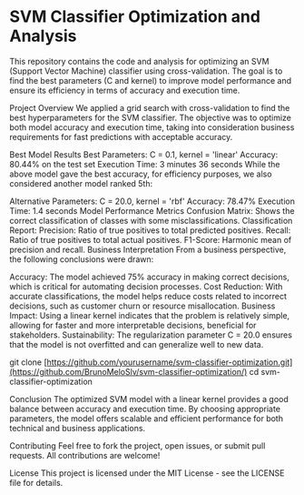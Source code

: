# SVM Classifier Optimization and Analysis

This repository contains the code and analysis for optimizing an SVM (Support Vector Machine) classifier using cross-validation. The goal is to find the best parameters (C and kernel) to improve model performance and ensure its efficiency in terms of accuracy and execution time.

Project Overview
We applied a grid search with cross-validation to find the best hyperparameters for the SVM classifier. The objective was to optimize both model accuracy and execution time, taking into consideration business requirements for fast predictions with acceptable accuracy.

Best Model Results
Best Parameters: C = 0.1, kernel = 'linear'
Accuracy: 80.44% on the test set
Execution Time: 3 minutes 36 seconds
While the above model gave the best accuracy, for efficiency purposes, we also considered another model ranked 5th:

Alternative Parameters: C = 20.0, kernel = 'rbf'
Accuracy: 78.47%
Execution Time: 1.4 seconds
Model Performance Metrics
Confusion Matrix: Shows the correct classification of classes with some misclassifications.
Classification Report:
Precision: Ratio of true positives to total predicted positives.
Recall: Ratio of true positives to total actual positives.
F1-Score: Harmonic mean of precision and recall.
Business Interpretation
From a business perspective, the following conclusions were drawn:

Accuracy: The model achieved 75% accuracy in making correct decisions, which is critical for automating decision processes.
Cost Reduction: With accurate classifications, the model helps reduce costs related to incorrect decisions, such as customer churn or resource misallocation.
Business Impact: Using a linear kernel indicates that the problem is relatively simple, allowing for faster and more interpretable decisions, beneficial for stakeholders.
Sustainability: The regularization parameter C = 20.0 ensures that the model is not overfitted and can generalize well to new data.


git clone [https://github.com/yourusername/svm-classifier-optimization.git](https://github.com/BrunoMeloSlv/svm-classifier-optimization/)
cd svm-classifier-optimization

Conclusion
The optimized SVM model with a linear kernel provides a good balance between accuracy and execution time. By choosing appropriate parameters, the model offers scalable and efficient performance for both technical and business applications.

Contributing
Feel free to fork the project, open issues, or submit pull requests. All contributions are welcome!

License
This project is licensed under the MIT License - see the LICENSE file for details.
